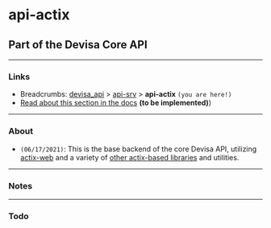 # api-actix
## Part of the Devisa Core API

---
### Links
- Breadcrumbs: [devisa_api](../../README.md) > [api-srv](../README.md) > **api-actix** `(you are here!)`
- [Read about this section in the docs](#) **(to be implemented)**)


---
### About
- `(06/17/2021)`: This is the base backend of the core Devisa API, utilizing [actix-web]() and a variety of [other actix-based libraries]() and utilities.

---
### Notes


---
### Todo
